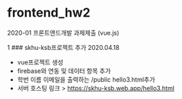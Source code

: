 # frontend_hw2
2020-01 프론트앤드개발 과제제출 (vue.js)

1 ### skhu-ksb프로젝트 추가 2020.04.18
* vue프로젝트 생성  
* firebase와 연동 및 데이터 항목 추가  
* 학번 이름 이메일을 출력하는 /public hello3.html추가  
* 서버 호스팅 링크 > https://skhu-ksb.web.app/hello3.html
